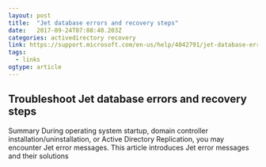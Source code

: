 ```yaml
---
layout: post 
title:  "Jet database errors and recovery steps" 
date:   2017-09-24T07:08:40.203Z 
categories: activedirectory recovery
link: https://support.microsoft.com/en-us/help/4042791/jet-database-errors-and-recovery-steps 
tags:
  - links
ogtype: article 
---
```


## Troubleshoot Jet database errors and recovery steps

Summary 
During operating system startup, domain controller installation/uninstallation, or Active Directory Replication, you may encounter Jet error messages. This article introduces Jet error messages and their solutions